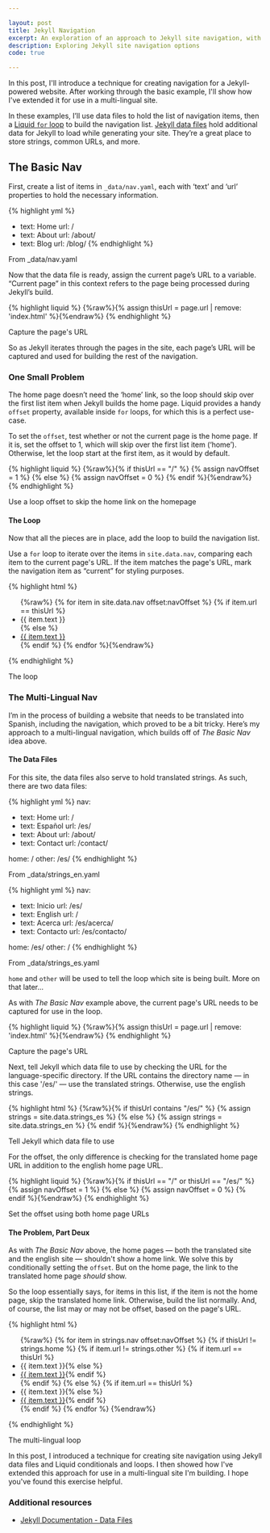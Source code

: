 ```yaml
---

layout: post
title: Jekyll Navigation
excerpt: An exploration of an approach to Jekyll site navigation, with an additional approach for multi-lingual sites.
description: Exploring Jekyll site navigation options
code: true

---
```



In this post, I'll introduce a technique for creating navigation for a Jekyll-powered website. After working through the basic example, I'll show how I've extended it for use in a multi-lingual site.

In these examples, I&rsquo;ll use data files to hold the list of navigation items, then a [Liquid `for` loop](https://github.com/Shopify/liquid/wiki/Liquid-for-Designers#for-loops) to build the navigation list. [Jekyll data files](http://jekyllrb.com/docs/datafiles/) hold additional data for Jekyll to load while generating your site. They&rsquo;re a great place to store strings, common URLs, and more.

## The Basic Nav

First, create a list of items in <code class="path">_data/nav.yaml</code>, each with &lsquo;text&rsquo; and &lsquo;url&rsquo; properties to hold the necessary information.

{% highlight yml %}
- text: Home
  url: /
- text: About
  url: /about/
- text: Blog
  url: /blog/
{% endhighlight %}

From _data/nav.yaml

Now that the data file is ready, assign the current page&rsquo;s URL to a variable. &ldquo;Current page&rdquo; in this context refers to the page being processed during Jekyll&rsquo;s build.

{% highlight liquid %}
{%raw%}{% assign thisUrl = page.url | remove: 'index.html' %}{%endraw%}
{% endhighlight %}

Capture the page's URL

So as Jekyll iterates through the pages in the site, each page&rsquo;s URL will be captured and used for building the rest of the navigation.

### One Small Problem

The home page doesn&rsquo;t need the &lsquo;home&rsquo; link, so the loop should skip over the first list item when Jekyll builds the home page. Liquid provides a handy `offset` property, available inside `for` loops, for which this is a perfect use-case.

To set the `offset`, test whether or not the current page is the home page. If it is, set the offset to 1, which will skip over the first list item (&lsquo;home&rsquo;). Otherwise, let the loop start at the first item, as it would by default.

{% highlight liquid %}
{%raw%}{% if thisUrl == "/" %}
  {% assign navOffset = 1 %}
{% else %}
  {% assign navOffset = 0 %}
{% endif %}{%endraw%}
{% endhighlight %}

Use a loop offset to skip the home link on the homepage

#### The Loop

Now that all the pieces are in place, add the loop to build the navigation list.

Use a `for` loop to iterate over the items in `site.data.nav`, comparing each item to the current page's URL. If the item matches the page's URL, mark the navigation item as &ldquo;current&rdquo; for styling purposes.

{% highlight html %}
<nav role="navigation">
  <ul>{%raw%}
  {% for item in site.data.nav offset:navOffset %}
    {% if item.url == thisUrl %}
      <li class="current">{{ item.text }}</li>
    {% else %}
      <li><a href="{{ item.url }}">{{ item.text }}</a></li>
    {% endif %}
  {% endfor %}{%endraw%}
  </ul>
</nav>
{% endhighlight %}

The loop

### The Multi-Lingual Nav

I&rsquo;m in the process of building a website that needs to be translated into Spanish, including the navigation, which proved to be a bit tricky. Here&rsquo;s my approach to a multi-lingual navigation, which builds off of _The Basic Nav_ idea above.

#### The Data Files

For this site, the data files also serve to hold translated strings. As such, there are two data files:

{% highlight yml %}
nav:
- text: Home
  url: /
- text: Espa&ntilde;ol
  url: /es/
- text: About
  url: /about/
- text: Contact
  url: /contact/

home: /
other: /es/
{% endhighlight %}

From _data/strings_en.yaml

{% highlight yml %}
nav:
- text: Inicio
  url: /es/
- text: English
  url: /
- text: Acerca
  url: /es/acerca/
- text: Contacto
  url: /es/contacto/

home: /es/
other: /
{% endhighlight %}

From _data/strings_es.yaml

`home` and `other` will be used to tell the loop which site is being built. More on that later...

As with _The Basic Nav_ example above, the current page's URL needs to be captured for use in the loop.

{% highlight liquid %}
{%raw%}{% assign thisUrl = page.url | remove: 'index.html' %}{%endraw%}
{% endhighlight %}

Capture the page's URL

Next, tell Jekyll which data file to use by checking the URL for the language-specific directory. If the URL contains the directory name &mdash; in this case '/es/' &mdash; use the translated strings. Otherwise, use the english strings.

{% highlight html %}
{%raw%}{% if thisUrl contains "/es/" %}
  {% assign strings = site.data.strings_es %}
{% else %}
  {% assign strings = site.data.strings_en %}
{% endif %}{%endraw%}
{% endhighlight %}

Tell Jekyll which data file to use

For the offset, the only difference is checking for the translated home page URL in addition to the english home page URL.

{% highlight liquid %}
{%raw%}{% if thisUrl == "/" or thisUrl == "/es/" %}
  {% assign navOffset = 1 %}
{% else %}
  {% assign navOffset = 0 %}
{% endif %}{%endraw%}
{% endhighlight %}

Set the offset using both home page URLs

#### The Problem, Part Deux

As with _The Basic Nav_ above, the home pages &mdash; both the translated site and the english site &mdash; shouldn't show a home link. We solve this by conditionally setting the `offset`. But on the home page, the link to the translated home page _should_ show.

So the loop essentially says, for items in this list, if the item is not the home page, skip the translated home link. Otherwise, build the list normally. And, of course, the list may or may not be offset, based on the page's URL.

{% highlight html %}
<nav role="navigation">

  <ul>{%raw%}
  {% for item in strings.nav offset:navOffset %}
    {% if thisUrl != strings.home %}
      {% if item.url != strings.other %}
        {% if item.url == thisUrl %}<li class="current">{{ item.text }}{% else %}<li><a href="{{ item.url }}">{{ item.text }}</a>{% endif %}</li>
      {% endif %}
    {% else %}
      {% if item.url == thisUrl %}<li class="current">{{ item.text }}{% else %}<li><a href="{{ item.url }}">{{ item.text }}</a>{% endif %}</li>
    {% endif %}
  {% endfor %}
  {%endraw%}</ul>

</nav>
{% endhighlight %}

The multi-lingual loop

In this post, I introduced a technique for creating site navigation using Jekyll data files and Liquid conditionals and loops. I then showed how I've extended this approach for use in a multi-lingual site I'm building. I hope you've found this exercise helpful.


### Additional resources

- [Jekyll Documentation - Data Files](http://jekyllrb.com/docs/datafiles/)
